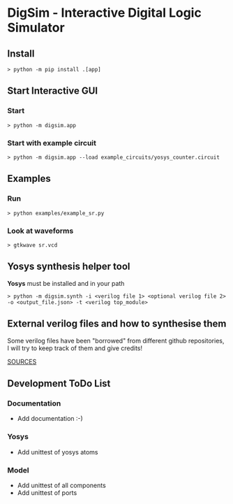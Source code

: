 # DigSim - Interactive Digital Logic Simulator

## Install
```
> python -m pip install .[app]
```

## Start Interactive GUI

### Start
```
> python -m digsim.app
```

### Start with example circuit
```
> python -m digsim.app --load example_circuits/yosys_counter.circuit
```

## Examples

### Run
```
> python examples/example_sr.py
```
### Look at waveforms
```
> gtkwave sr.vcd
```

## Yosys synthesis helper tool

**Yosys** must be installed and in your path
```
> python -m digsim.synth -i <verilog file 1> <optional verilog file 2> -o <output_file.json> -t <verilog top_module> 
```

## External verilog files and how to synthesise them

Some verilog files have been "borrowed" from different github repositories,
I will try to keep track of them and give credits!

[SOURCES](https://github.com/freand76/digsim/blob/main/verilog/SOURCES.md)

## Development ToDo List
 
### Documentation
   * Add documentation :-)
### Yosys
   * Add unittest of yosys atoms
### Model
   * Add unittest of all components
   * Add unittest of ports
